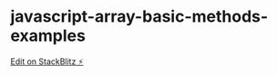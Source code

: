 # javascript-array-basic-methods-examples

[Edit on StackBlitz ⚡️](https://stackblitz.com/edit/javascript-array-basic-methods-examples)